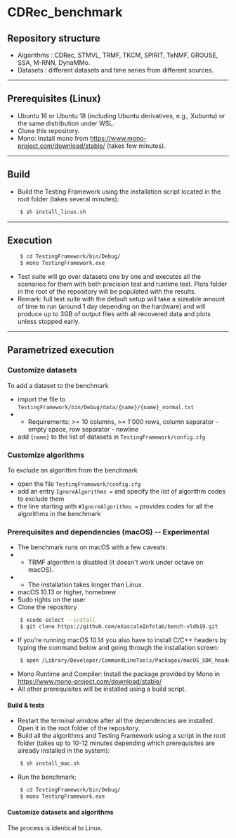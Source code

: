 # CDRec_benchmark

## Repository structure
- Algorithms : CDRec, STMVL, TRMF, TKCM, SPIRIT, TeNMF, GROUSE, SSA, M-RNN, DynaMMo.
- Datasets : different datasets and time series from different sources.
___

## Prerequisites (Linux)

- Ubuntu 16 or Ubuntu 18 (including Ubuntu derivatives, e.g., Xubuntu) or the same distribution under WSL.
- Clone this repository.
- Mono: Install mono from https://www.mono-project.com/download/stable/ (takes few minutes).

___


## Build

- Build the Testing Framework using the installation script located in the root folder (takes several minutes):
```bash
    $ sh install_linux.sh
```
___

## Execution


```bash
    $ cd TestingFramework/bin/Debug/
    $ mono TestingFramework.exe
```


- Test suite will go over datasets one by one and executes all the scenarios for them with both precision test and runtime test. Plots folder in the root of the repository will be populated with the results.
- Remark: full test suite with the default setup will take a sizeable amount of time to run (around 1 day depending on the hardware) and will produce up to 3GB of output files with all recovered data and plots unless stopped early.

___

## Parametrized execution

### Customize datasets

To add a dataset to the benchmark
- import the file to `TestingFramework/bin/Debug/data/{name}/{name}_normal.txt`
- - Requirements: >= 10 columns, >= 1'000 rows, column separator - empty space, row separator - newline
- add `{name}` to the list of datasets in `TestingFramework/config.cfg`

### Customize algorithms

To exclude an algorithm from the benchmark
- open the file `TestingFramework/config.cfg`
- add an entry `IgnoreAlgorithms =` and specify the list of algorithm codes to exclude them
- the line starting with `#IgnoreAlgorithms =` provides codes for all the algorithms in the benchmark


### Prerequisites and dependencies (macOS) -- Experimental

- The benchmark runs on macOS with a few caveats:
- - TRMF algorithm is disabled (it doesn't work under octave on macOS).
- - The installation takes longer than Linux.
- macOS 10.13 or higher, homebrew
- Sudo rights on the user
- Clone the repository
```bash
    $ xcode-select --install
    $ git clone https://github.com/eXascaleInfolab/bench-vldb19.git
```
- If you're running macOS 10.14 you also have to install C/C++ headers by typing the command below and going through the installation screen:
```bash
    $ open /Library/Developer/CommandLineTools/Packages/macOS_SDK_headers_for_macOS_10.14.pkg
```
- Mono Runtime and Compiler: Install the package provided by Mono in https://www.mono-project.com/download/stable/
- All other prerequisites will be installed using a build script.

#### Build & tests

- Restart the terminal window after all the dependencies are installed. Open it in the root folder of the repository.
- Build all the algorithms and Testing Framework using a script in the root folder (takes up to 10-12 minutes depending which prerequisites are already installed in the system):
```bash
    $ sh install_mac.sh
```
- Run the benchmark:
```bash
    $ cd TestingFramework/bin/Debug/
    $ mono TestingFramework.exe
```

#### Customize datasets and algorithms

The process is identical to Linux.
